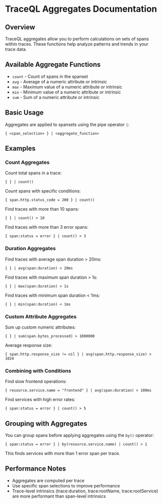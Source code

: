 # TraceQL Aggregates Documentation

## Overview
TraceQL aggregates allow you to perform calculations on sets of spans within traces. These functions help analyze patterns and trends in your trace data.

## Available Aggregate Functions
- `count` - Count of spans in the spanset
- `avg` - Average of a numeric attribute or intrinsic
- `max` - Maximum value of a numeric attribute or intrinsic
- `min` - Minimum value of a numeric attribute or intrinsic
- `sum` - Sum of a numeric attribute or intrinsic

## Basic Usage
Aggregates are applied to spansets using the pipe operator `|`:
```
{ <span_selection> } | <aggregate_function>
```

## Examples

### Count Aggregates
Count total spans in a trace:
```
{ } | count()
```

Count spans with specific conditions:
```
{ span.http.status_code = 200 } | count()
```

Find traces with more than 10 spans:
```
{ } | count() > 10
```

Find traces with more than 3 error spans:
```
{ span:status = error } | count() > 3
```

### Duration Aggregates
Find traces with average span duration > 20ms:
```
{ } | avg(span:duration) > 20ms
```

Find traces with maximum span duration > 1s:
```
{ } | max(span:duration) > 1s
```

Find traces with minimum span duration < 1ms:
```
{ } | min(span:duration) < 1ms
```

### Custom Attribute Aggregates
Sum up custom numeric attributes:
```
{ } | sum(span.bytes_processed) > 1000000
```

Average response size:
```
{ span.http.response_size != nil } | avg(span.http.response_size) > 1024
```

### Combining with Conditions
Find slow frontend operations:
```
{ resource.service.name = "frontend" } | avg(span:duration) > 100ms
```

Find services with high error rates:
```
{ span:status = error } | count() > 5
```

## Grouping with Aggregates
You can group spans before applying aggregates using the `by()` operator:
```
{ span:status = error } | by(resource.service.name) | count() > 1
```

This finds services with more than 1 error span per trace.

## Performance Notes
- Aggregates are computed per trace
- Use specific span selections to improve performance
- Trace-level intrinsics (trace:duration, trace:rootName, trace:rootService) are more performant than span-level intrinsics